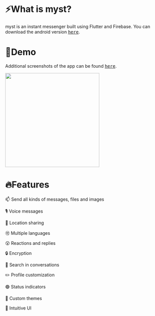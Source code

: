 # ⚡What is myst?

myst is an instant messenger built using Flutter and Firebase. You can download the android version <a href="https://drive.google.com/file/d/1xTjSP7OwDAHke1jZEB4QyXftd_PhbQ6v/view?usp=sharing"><kbd>here</kbd></a>.

# 🚀Demo

Additional screenshots of the app can be found <a href="https://github.com/zslti/myst/blob/main/images.md"><kbd>here</kbd></a>.

  <img src="https://github.com/zslti/myst/assets/82903515/1b24348b-c9ad-4ac7-ae9a-44ec5008713a" alt="" width="300" />


# 🔥Features

📫 Send all kinds of messages, files and images

🎙️ Voice messages

📍 Location sharing

🉑️ Multiple languages

😲 Reactions and replies

🔒 Encryption

🔎 Search in conversations

✏️ Profile customization

🟢 Status indicators

🎨 Custom themes

📱 Intuitive UI
